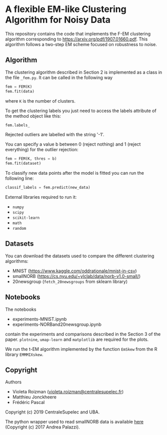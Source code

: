 # A flexible EM-like Clustering Algorithm for Noisy Data

This repository contains the code that implements the F-EM clustering algorithm corresponding to https://arxiv.org/pdf/1907.01660.pdf. This algorithm follows a two-step EM scheme focused on robustness to noise.

## Algorithm

The clustering algorithm described in Section 2 is implemented as a class in the file `_fem.py`. It can be called in the following way

```python
fem = FEM(K)
fem.fit(data)
```
where `K` is the number of clusters. 

To get the clustering labels you just need to access the labels attribute of the method object like this:

```python
fem.labels_
```
Rejected outliers are labelled with the string '-1'.

You can specify a value b between 0 (reject nothing) and 1 (reject everything) for the outlier rejection:

```python
fem = FEM(K, thres = b)
fem.fit(dataset)
```

To classify new data points after the model is fitted you can run the following line:

```python
classif_labels = fem.predict(new_data)
```

External libraries required to run it:

- `numpy`
- `scipy`
- `scikit-learn`
- `math`
- `random`

## Datasets

You can download the datasets used to compare the different clustering algorithms:

- MNIST (https://www.kaggle.com/oddrationale/mnist-in-csv)
- smallNORB (https://cs.nyu.edu/~ylclab/data/norb-v1.0-small/)
- 20newsgroup (`fetch_20newsgroups` from sklearn library)

## Notebooks

The notebooks

- experiments-MNIST.ipynb
- experiments-NORBand20newsgroup.ipynb

contain the experiments and comparisons described in the Section 3 of the paper. `plotnine`, `umap-learn` and `matplotlib` are required for the plots.

We run the t-EM algorithm implemented by the function `EmSkew` from the R library `EMMMIXskew`. 

## Copyright

Authors

- Violeta Roizman (violeta.roizman@centralesupelec.fr)
- Matthieu Jonckheere
- Frédéric Pascal

Copyright (c) 2019 CentraleSupelec and UBA.

The python wrapper used to read smallNORB data is available [here](https://github.com/ndrplz/small_norb) (Copyright (c) 2017 Andrea Palazzi).
